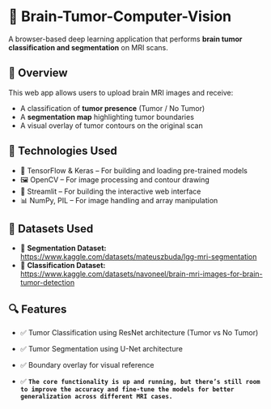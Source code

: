 # 🧠 Brain-Tumor-Computer-Vision

A browser-based deep learning application that performs **brain tumor classification and segmentation** on MRI scans.  

## 🚀 Overview

This web app allows users to upload brain MRI images and receive:

- A classification of **tumor presence** (Tumor / No Tumor)
- A **segmentation map** highlighting tumor boundaries
- A visual overlay of tumor contours on the original scan

## 🧰 Technologies Used

- 🧠 TensorFlow & Keras – For building and loading pre-trained models  
- 🖼 OpenCV – For image processing and contour drawing  
- 🎈 Streamlit – For building the interactive web interface  
- 📊 NumPy, PIL – For image handling and array manipulation

## 📁 Datasets Used

- 🧬 **Segmentation Dataset:**  
  https://www.kaggle.com/datasets/mateuszbuda/lgg-mri-segmentation
- 🧠 **Classification Dataset:**  
  https://www.kaggle.com/datasets/navoneel/brain-mri-images-for-brain-tumor-detection

## 🔍 Features

- ✅ Tumor Classification using ResNet architecture (Tumor vs No Tumor)
- ✅ Tumor Segmentation using U-Net architecture
- ✅ Boundary overlay for visual reference

- ✅ **`The core functionality is up and running, but there’s still room to improve the accuracy and fine-tune the models for better generalization across different MRI cases.`**
